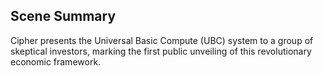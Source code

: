 ## Scene Summary
Cipher presents the Universal Basic Compute (UBC) system to a group of skeptical investors, marking the first public unveiling of this revolutionary economic framework.
